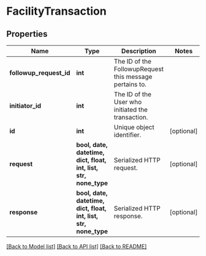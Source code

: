 # FacilityTransaction

## Properties
Name | Type | Description | Notes
------------ | ------------- | ------------- | -------------
**followup_request_id** | **int** | The ID of the FollowupRequest this message pertains to. | 
**initiator_id** | **int** | The ID of the User who initiated the transaction. | 
**id** | **int** | Unique object identifier. | [optional] 
**request** | **bool, date, datetime, dict, float, int, list, str, none_type** | Serialized HTTP request. | [optional] 
**response** | **bool, date, datetime, dict, float, int, list, str, none_type** | Serialized HTTP response. | [optional] 

[[Back to Model list]](../README.md#documentation-for-models) [[Back to API list]](../README.md#documentation-for-api-endpoints) [[Back to README]](../README.md)


